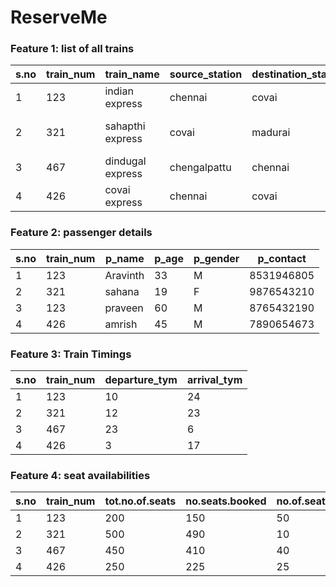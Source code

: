 # ReserveMe

### Feature 1: list of all trains

| s.no | train_num | train_name       | source_station | destination_station | class          |
|------|-----------|------------------|----------------|---------------------|----------------|
| 1    | 123       | indian express   | chennai        | covai               | ac-sleeper     |
| 2    | 321       | sahapthi express | covai          | madurai             | non-ac-sleeper |
| 3    | 467       | dindugal express | chengalpattu   | chennai             | ac-sleeper     |
| 4    | 426       | covai express    | chennai        | covai               | ac-sleeper     |

### Feature 2: passenger details
| s.no | train_num | p_name   | p_age | p_gender | p_contact  |
|------|-----------|----------|-------|----------|------------|
| 1    | 123       | Aravinth | 33    | M        | 8531946805 |
| 2    | 321       | sahana   | 19    | F        | 9876543210 |
| 3    | 123       | praveen  | 60    | M        | 8765432190 |
| 4    | 426       | amrish   | 45    | M        | 7890654673 
### Feature 3: Train Timings
| s.no | train_num | departure_tym | arrival_tym |
|------|-----------|---------------|-------------|
| 1    | 123       | 10            | 24          |
| 2    | 321       | 12            | 23          |
| 3    | 467       | 23            | 6           |
| 4    | 426       | 3             | 17          |
### Feature 4: seat availabilities
| s.no | train_num | tot.no.of.seats | no.seats.booked | no.of.seats.available |
|------|-----------|-----------------|-----------------|-----------------------|
| 1    | 123       | 200             | 150             | 50                    |
| 2    | 321       | 500             | 490             | 10                    |
| 3    | 467       | 450             | 410             | 40                    |
| 4    | 426       | 250             | 225             | 25                    |
